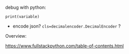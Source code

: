 debug with python:

```
print(variable)
```

* encode json?  `cls=decimalencoder.DecimalEncoder` ?



Overview:

https://www.fullstackpython.com/table-of-contents.html



